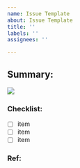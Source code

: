 ```yaml
---
name: Issue Template
about: Issue Template
title: ''
labels: ''
assignees: ''

---
```


## Summary:
![](https://placehold.co/200x150)

### Checklist:
- [ ] item
- [ ] item
- [ ] item

### Ref:
